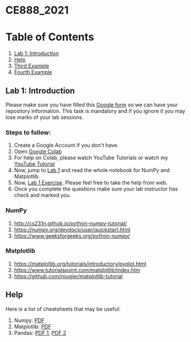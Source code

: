 # CE888_2021

# Table of Contents
1. [Lab 1: Introduction](#example)
2. [Help](#example2)
3. [Third Example](#third-example)
4. [Fourth Example](#fourth-examplehttpwwwfourthexamplecom)

## Lab 1: Introduction

Please make sure you have filled this [Google form](https://forms.gle/iZdf6LSAjCz4EVYbA) so we can have your repository information. This task is mandatory and if you ignore it you may lose marks of your lab sessions.

### Steps to follow:

1. Create a Google Account if you don't have.
2. Open [Google Colab](https://colab.research.google.com/)
3. For help on Colab, please watch YouTube Tutorials or watch my [YouTube Tutorial](https://www.youtube.com/watch?v=Zwqy5ub_-00&list=PLIzq8uevSgtdhgCzajHUUESPifdw5ol1N)
4. Now, jump to [Lab 1](https://github.com/sagihaider/CE888_2021/tree/master/Lab_1) and read the whole notebook for NumPy and Matplotlib. 
5. Now, [Lab 1 Exercise](https://github.com/sagihaider/CE888_2021/blob/main/Lab_1/Exercise_Lab_1.ipynb). Please feel free to take the help from web.
6. Once you complete the questions make sure your lab instructor has check and marked you. 

### NumPy

1. http://cs231n.github.io/python-numpy-tutorial/ 
2. https://numpy.org/devdocs/user/quickstart.html
3. https://www.geeksforgeeks.org/python-numpy/

### Matplotlib

1. https://matplotlib.org/tutorials/introductory/pyplot.html
2. https://www.tutorialspoint.com/matplotlib/index.htm
3. https://github.com/rougier/matplotlib-tutorial 


## Help

Here is a list of cheatsheets that may be useful:

1. Numpy: [PDF](https://s3.amazonaws.com/assets.datacamp.com/blog_assets/Numpy_Python_Cheat_Sheet.pdf)
2. Matplotlib: [PDF](https://s3.amazonaws.com/assets.datacamp.com/blog_assets/Python_Matplotlib_Cheat_Sheet.pdf)
3. Pandas: [PDF 1](https://datacamp-community-prod.s3.amazonaws.com/dbed353d-2757-4617-8206-8767ab379ab3), [PDF 2](https://s3.amazonaws.com/assets.datacamp.com/blog_assets/Python_Pandas_Cheat_Sheet_2.pdf)
